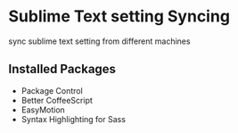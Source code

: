 # Sublime Text setting Syncing

sync sublime text setting from different machines

## Installed Packages

- Package Control
- Better CoffeeScript
- EasyMotion
- Syntax Highlighting for Sass
